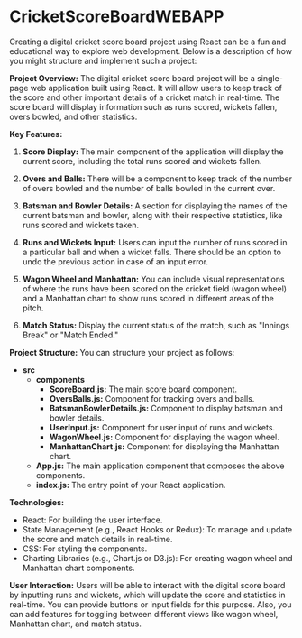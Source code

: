# CricketScoreBoardWEBAPP

Creating a digital cricket score board project using React can be a fun and educational way to explore web development. Below is a description of how you might structure and implement such a project:

**Project Overview:**
The digital cricket score board project will be a single-page web application built using React. It will allow users to keep track of the score and other important details of a cricket match in real-time. The score board will display information such as runs scored, wickets fallen, overs bowled, and other statistics.

**Key Features:**
1. **Score Display:** The main component of the application will display the current score, including the total runs scored and wickets fallen.

2. **Overs and Balls:** There will be a component to keep track of the number of overs bowled and the number of balls bowled in the current over.

3. **Batsman and Bowler Details:** A section for displaying the names of the current batsman and bowler, along with their respective statistics, like runs scored and wickets taken.

4. **Runs and Wickets Input:** Users can input the number of runs scored in a particular ball and when a wicket falls. There should be an option to undo the previous action in case of an input error.

5. **Wagon Wheel and Manhattan:** You can include visual representations of where the runs have been scored on the cricket field (wagon wheel) and a Manhattan chart to show runs scored in different areas of the pitch.

6. **Match Status:** Display the current status of the match, such as "Innings Break" or "Match Ended."

**Project Structure:**
You can structure your project as follows:

- **src**
  - **components**
    - **ScoreBoard.js:** The main score board component.
    - **OversBalls.js:** Component for tracking overs and balls.
    - **BatsmanBowlerDetails.js:** Component to display batsman and bowler details.
    - **UserInput.js:** Component for user input of runs and wickets.
    - **WagonWheel.js:** Component for displaying the wagon wheel.
    - **ManhattanChart.js:** Component for displaying the Manhattan chart.
  - **App.js:** The main application component that composes the above components.
  - **index.js:** The entry point of your React application.

**Technologies:**
- React: For building the user interface.
- State Management (e.g., React Hooks or Redux): To manage and update the score and match details in real-time.
- CSS: For styling the components.
- Charting Libraries (e.g., Chart.js or D3.js): For creating wagon wheel and Manhattan chart components.

**User Interaction:**
Users will be able to interact with the digital score board by inputting runs and wickets, which will update the score and statistics in real-time. You can provide buttons or input fields for this purpose. Also, you can add features for toggling between different views like wagon wheel, Manhattan chart, and match status.
